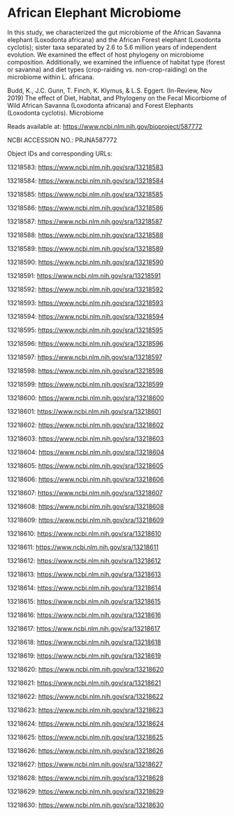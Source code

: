 # African Elephant Microbiome

In this study, we characterized the gut microbiome of the African Savanna elephant (Loxodonta africana) and the African Forest elephant (Loxodonta cyclotis); sister taxa separated by 2.6 to 5.6 million years of independent evolution. We examined the effect of host phylogeny on microbiome composition. Additionally, we examined the influence of habitat type (forest or savanna) and diet types (crop-raiding vs. non-crop-raiding) on the microbiome within L. africana. 

Budd, K., J.C. Gunn, T. Finch, K. Klymus, & L.S. Eggert. (In-Review, Nov 2019) The effect of Diet, Habitat, and Phylogeny on the Fecal Micorbiome of Wild African Savanna (Loxodonta africana) and Forest Elephants (Loxodonta cyclotis). Microbiome

Reads available at: https://www.ncbi.nlm.nih.gov/bioproject/587772

NCBI ACCESSION NO.: PRJNA587772

Object IDs and corresponding URLs:

13218583: https://www.ncbi.nlm.nih.gov/sra/13218583

13218584: https://www.ncbi.nlm.nih.gov/sra/13218584

13218585: https://www.ncbi.nlm.nih.gov/sra/13218585

13218586: https://www.ncbi.nlm.nih.gov/sra/13218586

13218587: https://www.ncbi.nlm.nih.gov/sra/13218587

13218588: https://www.ncbi.nlm.nih.gov/sra/13218588

13218589: https://www.ncbi.nlm.nih.gov/sra/13218589

13218590: https://www.ncbi.nlm.nih.gov/sra/13218590

13218591: https://www.ncbi.nlm.nih.gov/sra/13218591

13218592: https://www.ncbi.nlm.nih.gov/sra/13218592

13218593: https://www.ncbi.nlm.nih.gov/sra/13218593

13218594: https://www.ncbi.nlm.nih.gov/sra/13218594

13218595: https://www.ncbi.nlm.nih.gov/sra/13218595

13218596: https://www.ncbi.nlm.nih.gov/sra/13218596

13218597: https://www.ncbi.nlm.nih.gov/sra/13218597

13218598: https://www.ncbi.nlm.nih.gov/sra/13218598

13218599: https://www.ncbi.nlm.nih.gov/sra/13218599

13218600: https://www.ncbi.nlm.nih.gov/sra/13218600

13218601: https://www.ncbi.nlm.nih.gov/sra/13218601

13218602: https://www.ncbi.nlm.nih.gov/sra/13218602

13218603: https://www.ncbi.nlm.nih.gov/sra/13218603

13218604: https://www.ncbi.nlm.nih.gov/sra/13218604

13218605: https://www.ncbi.nlm.nih.gov/sra/13218605

13218606: https://www.ncbi.nlm.nih.gov/sra/13218606

13218607: https://www.ncbi.nlm.nih.gov/sra/13218607

13218608: https://www.ncbi.nlm.nih.gov/sra/13218608

13218609: https://www.ncbi.nlm.nih.gov/sra/13218609

13218610: https://www.ncbi.nlm.nih.gov/sra/13218610

13218611: https://www.ncbi.nlm.nih.gov/sra/13218611

13218612: https://www.ncbi.nlm.nih.gov/sra/13218612

13218613: https://www.ncbi.nlm.nih.gov/sra/13218613

13218614: https://www.ncbi.nlm.nih.gov/sra/13218614

13218615: https://www.ncbi.nlm.nih.gov/sra/13218615

13218616: https://www.ncbi.nlm.nih.gov/sra/13218616

13218617: https://www.ncbi.nlm.nih.gov/sra/13218617

13218618: https://www.ncbi.nlm.nih.gov/sra/13218618

13218619: https://www.ncbi.nlm.nih.gov/sra/13218619

13218620: https://www.ncbi.nlm.nih.gov/sra/13218620

13218621: https://www.ncbi.nlm.nih.gov/sra/13218621

13218622: https://www.ncbi.nlm.nih.gov/sra/13218622

13218623: https://www.ncbi.nlm.nih.gov/sra/13218623

13218624: https://www.ncbi.nlm.nih.gov/sra/13218624

13218625: https://www.ncbi.nlm.nih.gov/sra/13218625

13218626: https://www.ncbi.nlm.nih.gov/sra/13218626

13218627: https://www.ncbi.nlm.nih.gov/sra/13218627

13218628: https://www.ncbi.nlm.nih.gov/sra/13218628

13218629: https://www.ncbi.nlm.nih.gov/sra/13218629

13218630: https://www.ncbi.nlm.nih.gov/sra/13218630
